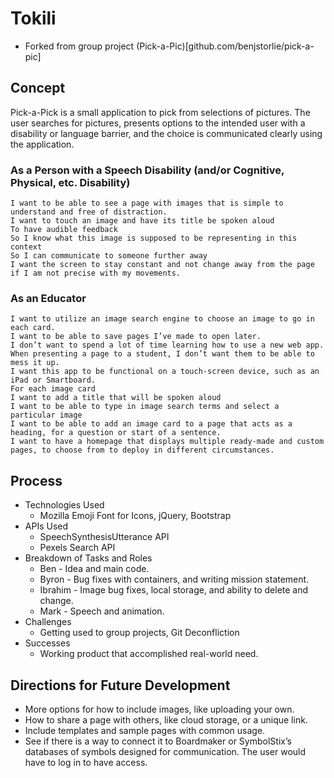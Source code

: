 # Tokili

- Forked from group project (Pick-a-Pic)[github.com/benjstorlie/pick-a-pic]

## Concept

Pick-a-Pick is a small application to pick from selections of pictures. The user searches for pictures, presents options to the intended user with a disability or language barrier, and the choice is communicated clearly using the application.

### As a Person with a Speech Disability (and/or Cognitive, Physical, etc. Disability)
```
I want to be able to see a page with images that is simple to understand and free of distraction.
I want to touch an image and have its title be spoken aloud
To have audible feedback
So I know what this image is supposed to be representing in this context
So I can communicate to someone further away
I want the screen to stay constant and not change away from the page if I am not precise with my movements.
```


### As an Educator
``` I want to be able to quickly make a page with images or symbols to present to a student.
I want to utilize an image search engine to choose an image to go in each card.
I want to be able to save pages I’ve made to open later.
I don’t want to spend a lot of time learning how to use a new web app.
When presenting a page to a student, I don’t want them to be able to mess it up.
I want this app to be functional on a touch-screen device, such as an iPad or Smartboard.
For each image card
I want to add a title that will be spoken aloud
I want to be able to type in image search terms and select a particular image
I want to be able to add an image card to a page that acts as a heading, for a question or start of a sentence.
I want to have a homepage that displays multiple ready-made and custom pages, to choose from to deploy in different circumstances.
```

## Process
* Technologies Used
    * Mozilla Emoji Font for Icons, jQuery, Bootstrap
* APIs Used
    * SpeechSynthesisUtterance API
    * Pexels Search API
* Breakdown of Tasks and Roles
    * Ben - Idea and main code.
    * Byron - Bug fixes with containers, and writing mission statement.
    * Ibrahim - Image bug fixes, local storage, and ability to delete and change.
    * Mark - Speech and animation.
* Challenges
    * Getting used to group projects, Git Deconfliction
* Successes
    * Working product that accomplished real-world need.

## Directions for Future Development
* More options for how to include images, like uploading your own.
* How to share a page with others, like cloud storage, or a unique link.
* Include templates and sample pages with common usage.
* See if there is a way to connect it to Boardmaker or SymbolStix’s databases of symbols designed for communication.  The user would have to log in to have access.
